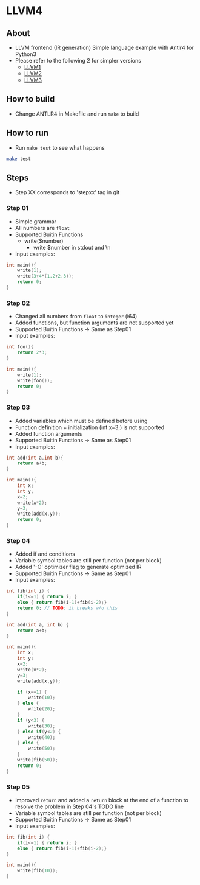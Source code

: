 # LLVM4

## About

* LLVM frontend (IR generation) Simple language example with Antlr4 for Python3
* Please refer to the following 2 for simpler versions
  * [LLVM1](https://github.com/sokoide/llvm1)
  * [LLVM2](https://github.com/sokoide/llvm2)
  * [LLVM3](https://github.com/sokoide/llvm3)


## How to build

* Change ANTLR4 in Makefile and run `make` to build

## How to run

* Run `make test` to see what happens

```sh
make test

```


## Steps

* Step XX corresponds to 'stepxx' tag in git

### Step 01

* Simple grammar
* All numbers are `float`
* Supported Buitin Functions
  * write($number)
    * write $number in stdout and \n
* Input examples:

```c
int main(){
	write(1);
	write(3+4*(1.2+2.3));
	return 0;
}
```

### Step 02

* Changed all numbers from `float` to `integer` (i64)
* Added functions, but function arguments are not supported yet
* Supported Buitin Functions -> Same as Step01
* Input examples:

```c
int foo(){
	return 2*3;
}

int main(){
	write(1);
	write(foo());
	return 0;
}
```

### Step 03

* Added variables which must be defined before using
* Function definition + initialization (int x=3;) is not supported
* Added function arguments
* Supported Buitin Functions -> Same as Step01
* Input examples:

```c
int add(int a,int b){
	return a+b;
}

int main(){
	int x;
	int y;
	x=2;
	write(x*2);
	y=3;
	write(add(x,y));
	return 0;
}
```

### Step 04

* Added if and conditions
* Variable symbol tables are still per function (not per block)
* Added '-O' optimizer flag to generate optimized IR
* Supported Buitin Functions -> Same as Step01
* Input examples:

```c
int fib(int i) {
	if(i<=1) { return i; }
	else { return fib(i-1)+fib(i-2);}
	return 0; // TODO: it breaks w/o this
}

int add(int a, int b) {
	return a+b;
}

int main(){
	int x;
	int y;
	x=2;
	write(x*2);
	y=3;
	write(add(x,y));

	if (x==1) {
		write(10);
	} else {
		write(20);
	}
	if (y<3) {
		write(30);
	} else if(y<2) {
		write(40);
	} else {
		write(50);
	}
	write(fib(50));
	return 0;
}
```

### Step 05

* Improved `return` and added a `return` block at the end of a function to resolve the problem in Step 04's TODO line
* Variable symbol tables are still per function (not per block)
* Supported Buitin Functions -> Same as Step01
* Input examples:

```c
int fib(int i) {
	if(i<=1) { return i; }
	else { return fib(i-1)+fib(i-2);}
}

int main(){
	write(fib(10));
}
```


